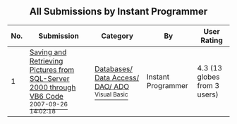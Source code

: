 ﻿<div align="center">

## All Submissions by Instant Programmer

</div>

No.  | Submission | Category | By   | User Rating
---- | ---------- | -------- | ---- | -----------
1 | [Saving and Retrieving Pictures from SQL\-Server 2000 through VB6 Code<br /><sup>2007-09-26 14:02:18</sup>](https://github.com/Planet-Source-Code/instant-programmer-saving-and-retrieving-pictures-from-sql-server-2000-through-vb6-code__1-69413) | [Databases/ Data Access/ DAO/ ADO<br /><sup>Visual Basic</sup>](../ByCategory/databases-data-access-dao-ado__1-6.md) | Instant Programmer | 4.3 (13 globes from 3 users)
